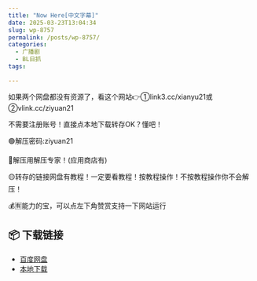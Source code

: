 ```yaml
---
title: "Now Here[中文字幕]"
date: 2025-03-23T13:04:34
slug: wp-8757
permalink: /posts/wp-8757/
categories:
  - 广播剧
  - BL日抓
tags:

---
```


如果两个网盘都没有资源了，看这个网站👉①link3.cc/xianyu21或②vlink.cc/ziyuan21

不需要注册账号！直接点本地下载转存OK？懂吧！

🟢解压密码:ziyuan21

🔵解压用解压专家！(应用商店有)

🟡转存的链接网盘有教程！一定要看教程！按教程操作！不按教程操作你不会解压！

💰🈶能力的宝，可以点左下角赞赏支持一下网站运行

## 📦 下载链接
- [百度网盘](https://blziyuan21.com/pay-download/8757?key=d4f9eb6f41&down_id=0)
- [本地下载](https://blziyuan21.com/pay-download/8757?key=d4f9eb6f41&down_id=1)

